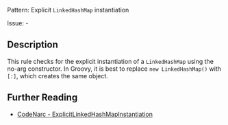 Pattern: Explicit `LinkedHashMap` instantiation

Issue: -

## Description

This rule checks for the explicit instantiation of a `LinkedHashMap` using the no-arg constructor. In Groovy, it is best to replace `new LinkedHashMap()` with `[:]`, which creates the same object.

## Further Reading

* [CodeNarc - ExplicitLinkedHashMapInstantiation](http://codenarc.sourceforge.net/codenarc-rules-groovyism.html#ExplicitLinkedHashMapInstantiation)